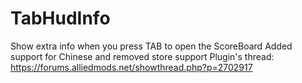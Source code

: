 # TabHudInfo
Show extra info when you press TAB to open the ScoreBoard
Added support for Chinese and removed store support
Plugin's thread: https://forums.alliedmods.net/showthread.php?p=2702917
